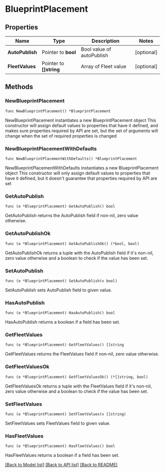 # BlueprintPlacement

## Properties

Name | Type | Description | Notes
------------ | ------------- | ------------- | -------------
**AutoPublish** | Pointer to **bool** | Bool value of autoPublish | [optional] 
**FleetValues** | Pointer to **[]string** | Array of Fleet value | [optional] 

## Methods

### NewBlueprintPlacement

`func NewBlueprintPlacement() *BlueprintPlacement`

NewBlueprintPlacement instantiates a new BlueprintPlacement object
This constructor will assign default values to properties that have it defined,
and makes sure properties required by API are set, but the set of arguments
will change when the set of required properties is changed

### NewBlueprintPlacementWithDefaults

`func NewBlueprintPlacementWithDefaults() *BlueprintPlacement`

NewBlueprintPlacementWithDefaults instantiates a new BlueprintPlacement object
This constructor will only assign default values to properties that have it defined,
but it doesn't guarantee that properties required by API are set

### GetAutoPublish

`func (o *BlueprintPlacement) GetAutoPublish() bool`

GetAutoPublish returns the AutoPublish field if non-nil, zero value otherwise.

### GetAutoPublishOk

`func (o *BlueprintPlacement) GetAutoPublishOk() (*bool, bool)`

GetAutoPublishOk returns a tuple with the AutoPublish field if it's non-nil, zero value otherwise
and a boolean to check if the value has been set.

### SetAutoPublish

`func (o *BlueprintPlacement) SetAutoPublish(v bool)`

SetAutoPublish sets AutoPublish field to given value.

### HasAutoPublish

`func (o *BlueprintPlacement) HasAutoPublish() bool`

HasAutoPublish returns a boolean if a field has been set.

### GetFleetValues

`func (o *BlueprintPlacement) GetFleetValues() []string`

GetFleetValues returns the FleetValues field if non-nil, zero value otherwise.

### GetFleetValuesOk

`func (o *BlueprintPlacement) GetFleetValuesOk() (*[]string, bool)`

GetFleetValuesOk returns a tuple with the FleetValues field if it's non-nil, zero value otherwise
and a boolean to check if the value has been set.

### SetFleetValues

`func (o *BlueprintPlacement) SetFleetValues(v []string)`

SetFleetValues sets FleetValues field to given value.

### HasFleetValues

`func (o *BlueprintPlacement) HasFleetValues() bool`

HasFleetValues returns a boolean if a field has been set.


[[Back to Model list]](../README.md#documentation-for-models) [[Back to API list]](../README.md#documentation-for-api-endpoints) [[Back to README]](../README.md)


